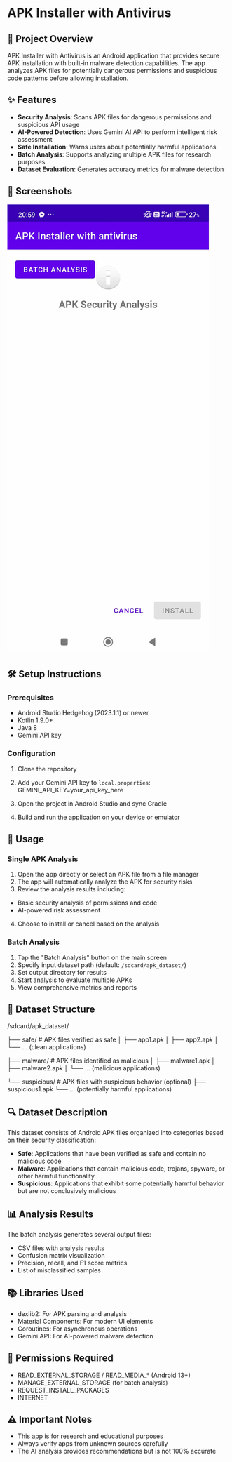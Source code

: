 # APK Installer with Antivirus

## 📱 Project Overview
APK Installer with Antivirus is an Android application that provides secure APK installation with built-in malware detection capabilities. The app analyzes APK files for potentially dangerous permissions and suspicious code patterns before allowing installation.

## ✨ Features
- **Security Analysis**: Scans APK files for dangerous permissions and suspicious API usage
- **AI-Powered Detection**: Uses Gemini AI API to perform intelligent risk assessment
- **Safe Installation**: Warns users about potentially harmful applications
- **Batch Analysis**: Supports analyzing multiple APK files for research purposes
- **Dataset Evaluation**: Generates accuracy metrics for malware detection

## 📸 Screenshots
![Main Screen](.github/main_screen.jpg)
## 🛠️ Setup Instructions

### Prerequisites
- Android Studio Hedgehog (2023.1.1) or newer
- Kotlin 1.9.0+
- Java 8
- Gemini API key

### Configuration
1. Clone the repository
2. Add your Gemini API key to `local.properties`:
GEMINI_API_KEY=your_api_key_here

3. Open the project in Android Studio and sync Gradle

4. Build and run the application on your device or emulator

## 📱 Usage

### Single APK Analysis
1. Open the app directly or select an APK file from a file manager
2. The app will automatically analyze the APK for security risks
3. Review the analysis results including:
- Basic security analysis of permissions and code
- AI-powered risk assessment
4. Choose to install or cancel based on the analysis

### Batch Analysis
1. Tap the "Batch Analysis" button on the main screen
2. Specify input dataset path (default: `/sdcard/apk_dataset/`)
3. Set output directory for results
4. Start analysis to evaluate multiple APKs
5. View comprehensive metrics and reports

## 📂 Dataset Structure

/sdcard/apk_dataset/

├── safe/               # APK files verified as safe
│   ├── app1.apk
│   ├── app2.apk
│   └── ... (clean applications)

├── malware/            # APK files identified as malicious
│   ├── malware1.apk
│   ├── malware2.apk
│   └── ... (malicious applications)

└── suspicious/         # APK files with suspicious behavior (optional)
 ├── suspicious1.apk
 └── ... (potentially harmful applications)

## 🔍 Dataset Description

This dataset consists of Android APK files organized into categories based on their security classification:

* **Safe**: Applications that have been verified as safe and contain no malicious code
* **Malware**: Applications that contain malicious code, trojans, spyware, or other harmful functionality
* **Suspicious**: Applications that exhibit some potentially harmful behavior but are not conclusively malicious

## 📊 Analysis Results

The batch analysis generates several output files:
- CSV files with analysis results
- Confusion matrix visualization
- Precision, recall, and F1 score metrics
- List of misclassified samples

## 📚 Libraries Used
- dexlib2: For APK parsing and analysis
- Material Components: For modern UI elements
- Coroutines: For asynchronous operations
- Gemini API: For AI-powered malware detection

## 🔐 Permissions Required
- READ_EXTERNAL_STORAGE / READ_MEDIA_* (Android 13+)
- MANAGE_EXTERNAL_STORAGE (for batch analysis)
- REQUEST_INSTALL_PACKAGES
- INTERNET

## ⚠️ Important Notes
- This app is for research and educational purposes
- Always verify apps from unknown sources carefully
- The AI analysis provides recommendations but is not 100% accurate

